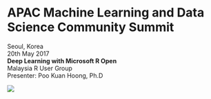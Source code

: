 # APAC Machine Learning and Data Science Community Summit
Seoul, Korea</br>
20th May 2017
</br>
**Deep Learning with Microsoft R Open**</br>
Malaysia R User Group</br>
Presenter: Poo Kuan Hoong, Ph.D</br>

![](https://1.bp.blogspot.com/-yNrMBhZ6iRQ/WRVegMjkw_I/AAAAAAADIMs/jCrNhac4v5UxYAJVaplxaJVDzxOBaumngCLcB/s1600/apac-datascience.png)